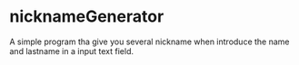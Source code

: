 # nicknameGenerator
A simple program tha give you several nickname when introduce the name and lastname in a input text field.

